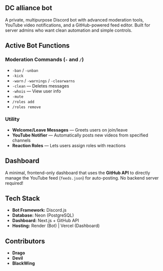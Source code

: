 ## DC alliance bot

A private, multipurpose Discord bot with advanced moderation tools, YouTube video notifications, and a GitHub-powered feed editor. Built for server admins who want clean automation and simple controls.

## Active Bot Functions

### Moderation Commands (`-` and `/`)
- `-ban` / `-unban`
- `-kick`
- `-warn` / `-warnings` / `-clearwarns`
- `-clean` — Deletes messages
- `-whois` — View user info
- `-mute`
- `/roles add`
- `/roles remove`

### Utility
- **Welcome/Leave Messages** — Greets users on join/leave
- **YouTube Notifier** — Automatically posts new videos from specified channels
- **Reaction Roles** — Lets users assign roles with reactions

## Dashboard

A minimal, frontend-only dashboard that uses the **GitHub API** to directly manage the YouTube feed (`feeds.json`) for auto-posting. No backend server required!


## Tech Stack

- **Bot Framework:** Discord.js
- **Database:** Neon (PostgreSQL)
- **Dashboard:** Next.js + GitHub API
- **Hosting:** Render (Bot) | Vercel (Dashboard)

## Contributors
- **Drago**
- **Devil**
- **BlackWing**



